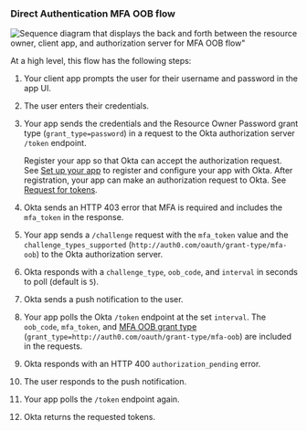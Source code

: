 ### Direct Authentication MFA OOB flow

<div class="three-quarters">

![Sequence diagram that displays the back and forth between the resource owner, client app, and authorization server for MFA OOB flow"](/img/authorization/oauth-mfaoob-grant-flow.png)

</div>

<!-- Source for image. Generated using http://www.plantuml.com/plantuml/uml/

skinparam monochrome true
actor "User" as user
participant "Client App (Your app)" as client
participant "Authorization Server (Okta)" as okta

autonumber "<b>#."
client -> user: Prompts user for username and password
user -> client: Enters credentials
client -> okta: Sends credentials and `grant_type` in `/token` request
okta -> client: Sends HTTP 403 error and `mfa_token` in response
client -> okta: Sends `/challenge` request with `mfa_token` and `challenge_types_supported`
okta -> client: Sends `challenge_type`, `oob_code`, `interval`
okta -> user: Sends push notification to user
client -> okta: Polls `/token` at set interval with `mfa_token`, `oob_code`, `grant_type`
okta -> client: Responds with HTTP 400 `authorization_pending`
user -> okta: Responds to push notification
client -> okta: Polls `/token` endpoint
okta -> client: Responds with access token (optionally refresh token)

-->

At a high level, this flow has the following steps:

1. Your client app prompts the user for their username and password in the app UI.
1. The user enters their credentials.
1. Your app sends the credentials and the Resource Owner Password grant type (`grant_type=password`) in a request to the Okta authorization server `/token` endpoint.

    Register your app so that Okta can accept the authorization request. See [Set up your app](#set-up-your-app) to register and configure your app with Okta. After registration, your app can make an authorization request to Okta. See [Request for tokens](#request-for-tokens).

1. Okta sends an HTTP 403 error that MFA is required and includes the `mfa_token` in the response.
1. Your app sends a `/challenge` request with the `mfa_token` value and the `challenge_types_supported` (`http://auth0.com/oauth/grant-type/mfa-oob`) to the Okta authorization server.
1. Okta responds with a `challenge_type`, `oob_code`, and `interval` in seconds to poll (default is `5`).
1. Okta sends a push notification to the user.
1. Your app polls the Okta `/token` endpoint at the set `interval`. The `oob_code`, `mfa_token`, and [MFA OOB grant type](https://developer.okta.com/docs/api/openapi/okta-oauth/oauth/tag/OrgAS/#tag/OrgAS/operation/token) (`grant_type=http://auth0.com/oauth/grant-type/mfa-oob`) are included in the requests.
1. Okta responds with an HTTP 400 `authorization_pending` error.
1. The user responds to the push notification.
1. Your app polls the `/token` endpoint again.
1. Okta returns the requested tokens.
